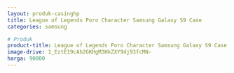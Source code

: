 ```yaml
---
layout: produk-casinghp
title: League of Legends Poro Character Samsung Galaxy S9 Case
categories: samsung

# Produk
product-title: League of Legends Poro Character Samsung Galaxy S9 Case
image-drive: 1_EztE19cAh2GKHgM3HkZXY9dj93fcMN-
harga: 90000
---
```

